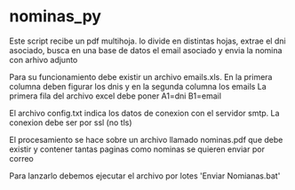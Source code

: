 # nominas_py
Este script recibe un pdf multihoja. lo divide en distintas hojas, extrae el dni asociado, busca en una base de datos el email asociado y envia la nomina con arhivo adjunto

Para su funcionamiento debe existir un archivo emails.xls. En la primera columna deben figurar los dnis y en la segunda columna los emails
La primera fila del archivo excel debe poner A1=dni B1=email

El archivo config.txt indica los datos de conexion con el servidor smtp.
La conexion debe ser por ssl (no tls)

El procesamiento se hace sobre un archivo llamado nominas.pdf que debe existir y contener tantas paginas como nominas se quieren enviar por correo

Para lanzarlo debemos ejecutar el archivo por lotes 'Enviar Nomianas.bat'
